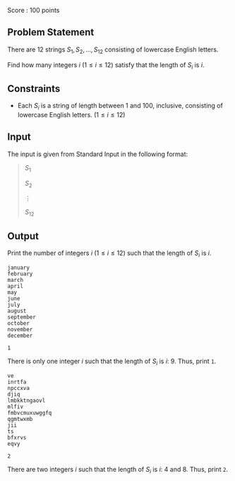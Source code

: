 Score : $100$ points

## Problem Statement

There are $12$ strings $S_1, S_2, \ldots, S_{12}$ consisting of lowercase English letters.

Find how many integers $i$ $(1 \leq i \leq 12)$ satisfy that the length of $S_i$ is $i$.

## Constraints

- Each $S_i$ is a string of length between $1$ and $100$, inclusive, consisting of lowercase English letters. $(1 \leq i \leq 12)$

## Input

The input is given from Standard Input in the following format:

> $S_1$
> 
> $S_2$
> 
> $\vdots$
> 
> $S_{12}$

## Output

Print the number of integers $i$ $(1 \leq i \leq 12)$ such that the length of $S_i$ is $i$.

```input1
january
february
march
april
may
june
july
august
september
october
november
december
```

```output1
1
```

There is only one integer $i$ such that the length of $S_i$ is $i$: $9$. Thus, print `1`.

```input2
ve
inrtfa
npccxva
djiq
lmbkktngaovl
mlfiv
fmbvcmuxuwggfq
qgmtwxmb
jii
ts
bfxrvs
eqvy
```

```output2
2
```

There are two integers $i$ such that the length of $S_i$ is $i$: $4$ and $8$. Thus, print `2`.